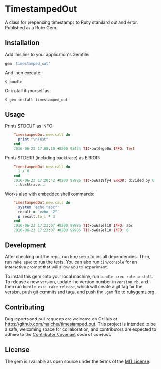 # TimestampedOut

A class for prepending timestamps to Ruby standard out and error. Published as a Ruby Gem.

## Installation

Add this line to your application's Gemfile:

```ruby
gem 'timestamped_out'
```

And then execute:

    $ bundle

Or install it yourself as:

    $ gem install timestamped_out

## Usage

Prints STDOUT as INFO:

```ruby
    TimestampedOut.new.call do
      print "\nTest"
    end
    2016-06-23 17:08:10 +0200 95434 TID-out0sge0o INFO: Test
```

Prints STDERR (including backtrace) as ERROR:

```ruby
    TimestampedOut.new.call do
      1 / 0
    end
    2016-06-23 17:20:42 +0200 95986 TID-ow6a19fy4 ERROR: divided by 0
    ...backtrace...
```

Works also with embedded shell commands:

```ruby
    TimestampedOut.new.call do
      system 'echo "abc"'
      result = `echo "2"`
      p result.to_i * 3
    end
    2016-06-23 17:23:07 +0200 95986 TID-ow6a2el10 INFO: abc
    2016-06-23 17:23:07 +0200 95986 TID-ow6a2el10 INFO: 6
```

## Development

After checking out the repo, run `bin/setup` to install dependencies. Then, run `rake spec` to run the tests. You can also run `bin/console` for an interactive prompt that will allow you to experiment.

To install this gem onto your local machine, run `bundle exec rake install`. To release a new version, update the version number in `version.rb`, and then run `bundle exec rake release`, which will create a git tag for the version, push git commits and tags, and push the `.gem` file to [rubygems.org](https://rubygems.org).

## Contributing

Bug reports and pull requests are welcome on GitHub at https://github.com/maicher/timestamped_out. This project is intended to be a safe, welcoming space for collaboration, and contributors are expected to adhere to the [Contributor Covenant](http://contributor-covenant.org) code of conduct.

## License

The gem is available as open source under the terms of the [MIT License](http://opensource.org/licenses/MIT).
